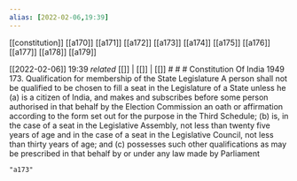 ```yaml
---
alias: [2022-02-06,19:39]
---
```

[[constitution]] [[a170]] [[a171]] [[a172]] [[a173]] [[a174]] [[a175]] [[a176]] [[a177]] [[a178]] [[a179]]

[[2022-02-06]] 19:39 _related_ [[]] | [[]] | [[]] # # #
Constitution Of India 1949
173. Qualification for membership of the State Legislature A person shall not be qualified to be chosen to fill a seat in the Legislature of a State unless he
(a) is a citizen of India, and makes and subscribes before some person authorised in that behalf by the Election Commission an oath or affirmation according to the form set out for the purpose in the Third Schedule;
(b) is, in the case of a seat in the Legislative Assembly, not less than twenty five years of age and in the case of a seat in the Legislative Council, not less than thirty years of age; and
(c) possesses such other qualifications as may be prescribed in that behalf by or under any law made by Parliament

```query
"a173"
```